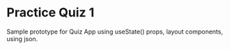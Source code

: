 # Practice Quiz 1 
Sample prototype for Quiz App using useState() props, layout components, using json.
